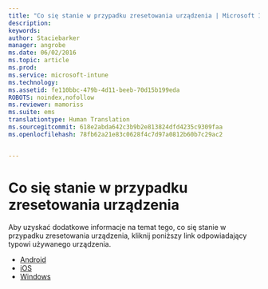 ```yaml
---
title: "Co się stanie w przypadku zresetowania urządzenia | Microsoft Intune"
description: 
keywords: 
author: Staciebarker
manager: angrobe
ms.date: 06/02/2016
ms.topic: article
ms.prod: 
ms.service: microsoft-intune
ms.technology: 
ms.assetid: fe110bbc-479b-4d11-beeb-70d15b199eda
ROBOTS: noindex,nofollow
ms.reviewer: mamoriss
ms.suite: ems
translationtype: Human Translation
ms.sourcegitcommit: 618e2abda642c3b9b2e813824dfd4235c9309faa
ms.openlocfilehash: 78fb62a21e83c0628f4c7d97a0812b60b7c29ac2


---
```



# Co się stanie w przypadku zresetowania urządzenia

Aby uzyskać dodatkowe informacje na temat tego, co się stanie w przypadku zresetowania urządzenia, kliknij poniższy link odpowiadający typowi używanego urządzenia.

- [Android](what-happens-if-you-reset-your-device-using-the-company-portal-android.md)
- [iOS](what-happens-if-you-reset-your-device-using-the-company-portal-ios.md)
- [Windows](/what-happens-if-you-reset-your-device-using-the-company-portal-windows.md)



<!--HONumber=Jul16_HO4-->


